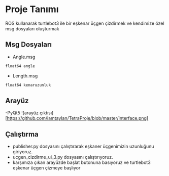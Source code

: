 # Proje Tanımı

ROS kullanarak turtlebot3 ile bir eşkenar üçgen çizdirmek ve kendimize özel msg dosyaları oluşturmak

## Msg Dosyaları
- Angle.msg
```python
float64 angle

```
- Length.msg
```python
float64 kenaruzunluk
```
## Arayüz
-PyQt5
![arayüz çıktısı][https://github.com/iamtaylan/TetraProje/blob/master/interface.png]

## Çalıştırma
- publisher.py dosyasını çalıştırarak eşkaner üçgenimizin uzunluğunu giriyoruz.
- ucgen_cizdirme_ui_3.py dosyasını çalıştırıyoruz.
- karşımıza çıkan arayüzde başlat butonuna basıyoruz ve turtlebot3 eşkenar üçgen çizmeye başlıyor
